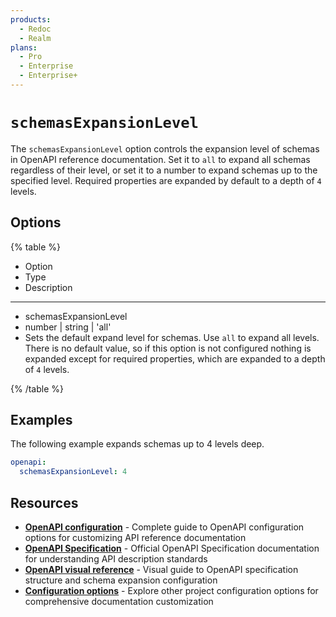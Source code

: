 ```yaml
---
products:
  - Redoc
  - Realm
plans:
  - Pro
  - Enterprise
  - Enterprise+
---
```

# `schemasExpansionLevel`

The `schemasExpansionLevel` option controls the expansion level of schemas in OpenAPI reference documentation.
Set it to `all` to expand all schemas regardless of their level, or set it to a number to expand schemas up to the specified level.
Required properties are expanded by default to a depth of `4` levels.

## Options

{% table %}

- Option
- Type
- Description

---

- schemasExpansionLevel
- number | string | 'all'
- Sets the default expand level for schemas.
  Use `all` to expand all levels.
  There is no default value, so if this option is not configured nothing is expanded except for required properties, which are expanded to a depth of `4` levels.


{% /table %}

## Examples

The following example expands schemas up to 4 levels deep.

```yaml {% title="redocly.yaml" %}
openapi:
  schemasExpansionLevel: 4
```

## Resources

- **[OpenAPI configuration](./index.md)** - Complete guide to OpenAPI configuration options for customizing API reference documentation
- **[OpenAPI Specification](https://spec.openapis.org/oas/latest.html)** - Official OpenAPI Specification documentation for understanding API description standards
- **[OpenAPI visual reference](https://redocly.com/learn/openapi/openapi-visual-reference)** - Visual guide to OpenAPI specification structure and schema expansion configuration
- **[Configuration options](../index.md)** - Explore other project configuration options for comprehensive documentation customization
